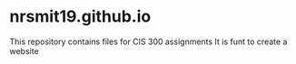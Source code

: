 # nrsmit19.github.io
This repository contains files for CIS 300 assignments
It is funt to create a website

